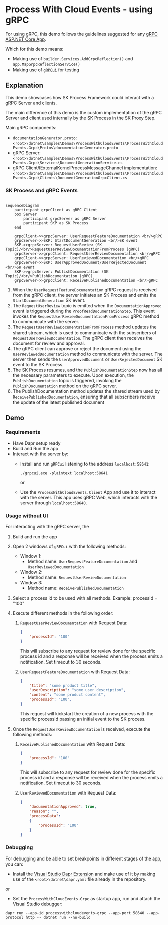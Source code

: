 ﻿# Process With Cloud Events - using gRPC

For using gRPC, this demo follows the guidelines suggested for any [gRPC ASP.NET Core App](https://learn.microsoft.com/en-us/aspnet/core/grpc/test-tools?view=aspnetcore-9.0).

Which for this demo means:

- Making use of `builder.Services.AddGrpcReflection()` and `app.MapGrpcReflectionService()`
- Making use of [`gRPCui`](https://github.com/fullstorydev/grpcui) for testing

## Explanation

This demo showcases how SK Process Framework could interact with a gRPC Server and clients.

The main difference of this demo is the custom implementation of the gRPC Server and client used internally by the SK Process in the SK Proxy Step.

Main gRPC components:

- `documentationGenerator.proto`: `<root>\dotnet\samples\Demos\ProcessWithCloudEvents\ProcessWithCloudEvents.Grpc\Protos\documentationGenerator.proto`
- gRPC Server: `<root>\dotnet\samples\Demos\ProcessWithCloudEvents\ProcessWithCloudEvents.Grpc\Services\DocumentGenerationService.cs`
- gRPC Client/IExternalKernelProcessMessageChannel implementation: `<root>\dotnet\samples\Demos\ProcessWithCloudEvents\ProcessWithCloudEvents.Grpc\Clients\DocumentGenerationGrpcClient.cs`

### SK Process and gRPC Events

``` mermaid

sequenceDiagram
    participant grpcClient as gRPC Client
    box Server
        participant grpcServer as gRPC Server
        participant SKP as SK Process
    end

    grpcClient->>grpcServer: UserRequestFeatureDocumentation <br/>gRPC
    grpcServer->>SKP: StartDocumentGeneration <br/>SK event
    SKP->>grpcServer: RequestUserReview (SK Topic)/<br/>RequestUserReviewDocumentationFromProcess (gRPC)
    grpcServer->>grpcClient: RequestUserReviewDocumentation <br/>gRPC
    grpcClient->>grpcServer: UserReviewedDocumentation <br/>gRPC
    grpcServer->>SKP: UserApprovedDocument/UserRejectedDocument <br/>SK event
    SKP->>grpcServer: PublishDocumentation (SK Topic)/<br/>PublishDocumentation (gRPC)
    grpcServer->>grpcClient: ReceivePublishedDocumentation <br/>gRPC
```
1. When the `UserRequestFeatureDocumentation` gRPC request is received from the gRPC client, the server initiates an SK Process and emits the `StartDocumentGeneration` SK event.
2. The `RequestUserReview` topic is emitted when the `DocumentationApproved` event is triggered during the `ProofReadDocumentationStep`. This event invokes the `RequestUserReviewDocumentationFromProcess` gRPC method to communicate with the server.
3. The `RequestUserReviewDocumentationFromProcess` method updates the shared stream, which is used to communicate with the subscribers of `RequestUserReviewDocumentation`. The gRPC client then receives the document for review and approval.
4. The gRPC client can approve or reject the document using the `UserReviewedDocumentation` method to communicate with the server. The server then sends the `UserApprovedDocument` or `UserRejectedDocument` SK event to the SK Process.
5. The SK Process resumes, and the `PublishDocumentationStep` now has all the necessary parameters to execute. Upon execution, the `PublishDocumentation` topic is triggered, invoking the `PublishDocumentation` method on the gRPC server.
6. The PublishDocumentation method updates the shared stream used by `ReceivePublishedDocumentation`, ensuring that all subscribers receive the update of the latest published document
## Demo
### Requirements

- Have Dapr setup ready
- Build and Run the app
- Interact with the server by:
    - Install and run `gRPCui` listening to the address `localhost:58641`:
        ```
        ./grpcui.exe -plaintext localhost:58641
        ```

        or

    - Use the `ProcessWithCloudEvents.Client` App and use it to interact with the server. This app uses gRPC Web, which interacts with the server through `localhost:58640`.

### Usage without UI

For interacting with the gRPC server, the

1. Build and run the app
2. Open 2 windows of `gRPCui` with the following methods:
    - Window 1: 
        - Method name: `UserRequestFeatureDocumentation` and `UserReviewedDocumentation`
    - Window 2:
        - Method name: `RequestUserReviewDocumentation`
    - Window 3:
        - Method name: `ReceivePublishedDocumentation`

3. Select a process id to be used with all methods. Example: processId = "100"
4. Execute different methods in the following order:
    1. `RequestUserReviewDocumentation` with Request Data:
        ```json
        {
            "processId": "100"
        }
        ```
        This will subscribe to any request for review done for the specific process id and a response will be received when the process emits a notification. 
        Set timeout to 30 seconds. 

    2. `UserRequestFeatureDocumentation` with Request Data:
        ```json
        {
            "title": "some product title",
            "userDescription": "some user description",
            "content": "some product content",
            "processId": "100",
        }
        ```
        This request will kickstart the creation of a new process with the specific processId passing an initial event to the SK process.

5. Once the `RequestUserReviewDocumentation` is received, execute the following methods:
    1. `ReceivePublishedDocumentation` with Request Data:
        ```json
        {
            "processId": "100"
        }
        ```
        This will subscribe to any request for review done for the specific process id and a response will be received when the process emits a notification. 
        Set timeout to 30 seconds. 

    2. `UserReviewedDocumentation` with Request Data:
        ```json
        {
            "documentationApproved": true,
            "reason": "",
            "processData": 
            {
                "processId": "100"
            }
        }
        ```

### Debugging

For debugging and be able to set breakpoints in different stages of the app, you can:

- Install the [Visual Studio Dapr Extension](https://marketplace.visualstudio.com/items?itemName=ms-azuretools.vs-dapr) and make use of it by making use of the `<root>\dotnet\dapr.yaml` file already in the repository.

or

- Set the `ProcessWithCloudEvents.Grpc` as startup app, run and attach the Visual Studio debugger:
```
dapr run --app-id processwithcloudevents-grpc --app-port 58640 --app-protocol http -- dotnet run --no-build
```
